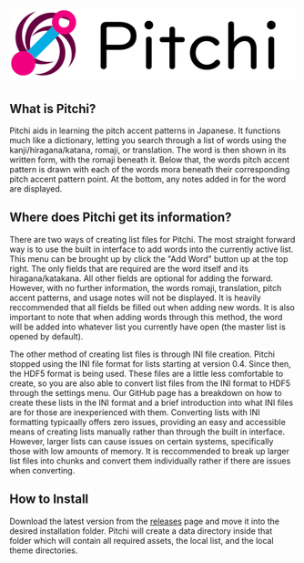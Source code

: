
# ![GitHub Logo](/images/pitchi-banner.png)

## What is Pitchi?
Pitchi aids in learning the pitch accent patterns in Japanese. It functions much like a dictionary, letting you search through a list of words using the kanji/hiragana/katana, romaji, or translation. The word is then shown in its written form, with the romaji beneath it. Below that, the words pitch accent pattern is drawn with each of the words mora beneath their corresponding pitch accent pattern point. At the bottom, any notes added in for the word are displayed.

## Where does Pitchi get its information?
There are two ways of creating list files for Pitchi. The most straight forward way is to use the built in interface to add words into the currently active list. This menu can be brought up by click the "Add Word" button up at the top right. The only fields that are required are the word itself and its hiragana/katakana. All other fields are optional for adding the forward. However, with no further information, the words romaji, translation, pitch accent patterns, and usage notes will not be displayed. It is heavily reccommended that all fields be filled out when adding new words. It is also important to note that when adding words through this method, the word will be added into whatever list you currently have open (the master list is opened by default).

The other method of creating list files is through INI file creation. Pitchi stopped using the INI file format for lists starting at version 0.4. Since then, the HDF5 format is being used. These files are a little less comfortable to create, so you are also able to convert list files from the INI format to HDF5 through the settings menu. Our GitHub page has a breakdown on how to create these lists in the INI format and a brief introduction into what INI files are for those are inexperienced with them. Converting lists with INI formatting typicaally offers zero issues, providing an easy and accessible means of creating lists manually rather than through the built in interface. However, larger lists can cause issues on certain systems, specifically those with low amounts of memory. It is reccommended to break up larger list files into chunks and convert them individually rather if there are issues when converting.

## How to Install
Download the latest version from the [releases](https://github.com/ChoerrySoul/Pitchi/releases) page and move it into the desired installation folder. Pitchi will create a data directory inside that folder which will contain all required assets, the local list, and the local theme directories.

